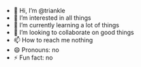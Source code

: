 - 👋 Hi, I’m @triankle
- 👀 I’m interested in all things
- 🌱 I’m currently learning a lot of things
- 💞️ I’m looking to collaborate on good things
- 📫 How to reach me nothing
- 😄 Pronouns: no
- ⚡ Fun fact: no

<!---
triankle/triankle is a ✨ special ✨ repository because its `README.md` (this file) appears on your GitHub profile.
You can click the Preview link to take a look at your changes.
--->
